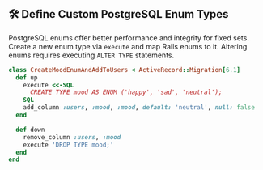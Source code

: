 ## 🛠️ Define Custom PostgreSQL Enum Types

PostgreSQL enums offer better performance and integrity for fixed sets. Create a new enum type via `execute` and map Rails enums to it. Altering enums requires executing `ALTER TYPE` statements.

```ruby
class CreateMoodEnumAndAddToUsers < ActiveRecord::Migration[6.1]
  def up
    execute <<-SQL
      CREATE TYPE mood AS ENUM ('happy', 'sad', 'neutral');
    SQL
    add_column :users, :mood, :mood, default: 'neutral', null: false
  end

  def down
    remove_column :users, :mood
    execute 'DROP TYPE mood;'
  end
end
```
